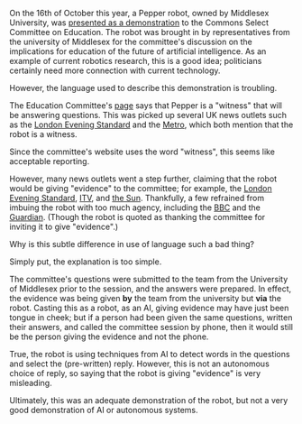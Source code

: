 On the 16th of October this year, a Pepper robot, owned by Middlesex University, was [presented as a demonstration](https://www.parliament.uk/business/committees/committees-a-z/commons-select/education-committee/news-parliament-2017/fourth-industrial-revolution-pepper-robot-evidence-17-19/) to the Commons Select Committee on Education. The robot was brought in by representatives from the university of Middlesex for the committee's discussion on the implications for education of the future of artificial intelligence. As an example of current robotics research, this is a good idea; politicians certainly need more connection with current technology. 

However, the language used to describe this demonstration is troubling.

The Education Committee's [page](https://www.parliament.uk/business/committees/committees-a-z/commons-select/education-committee/news-parliament-2017/fourth-industrial-revolution-pepper-robot-evidence-17-19/) says that Pepper is a "witness" that will be answering questions. This was picked up several UK news outlets such as 
the [London Evening Standard](https://www.standard.co.uk/news/uk/a-robot-is-set-to-appear-in-parliament-for-the-first-time-a3959946.html) and the [Metro](https://metro.co.uk/2018/10/16/a-robot-just-appeared-as-a-the-first-non-human-witness-in-parliament-8043034), which both mention that the robot is a witness. 

Since the committee's website uses the word "witness", this seems like acceptable reporting. 

However, many news outlets went a step further, claiming that the robot would be giving "evidence" to the committee; for example, the [London Evening Standard](https://www.standard.co.uk/news/uk/a-robot-is-set-to-appear-in-parliament-for-the-first-time-a3959946.html), [ITV](http://www.itv.com/news/2018-10-16/pepper-the-robot-gives-evidence-in-parliament/), and [the Sun](https://www.thesun.co.uk/news/7505974/pepper-robot-commons-committee-mps-parliament/). Thankfully, a few refrained from imbuing the robot with too much agency, including the [BBC](https://www.bbc.co.uk/news/technology-45879961) and the [Guardian](https://www.theguardian.com/technology/video/2018/oct/16/pepper-the-robot-answers-mps-questions-videos). (Though the robot is quoted as thanking the committee for inviting it to give "evidence".)

Why is this subtle difference in use of language such a bad thing?

Simply put, the explanation is too simple.

The committee's questions were submitted to the team from the University of Middlesex prior to the session, and the answers were prepared. In effect, the evidence was being given __by__ the team from the university but __via__ the robot. Casting this as a robot, as an AI, giving evidence may have just been tongue in cheek; but if a person had been given the same questions, written their answers, and called the committee session by phone, then it would still be the person giving the evidence and not the phone.

True, the robot is using techniques from AI to detect words in the questions and select the (pre-written) reply. However, this is not an autonomous choice of reply, so saying that the robot is giving "evidence" is very misleading.

Ultimately, this was an adequate demonstration of the robot, but not a very good demonstration of AI or autonomous systems.
